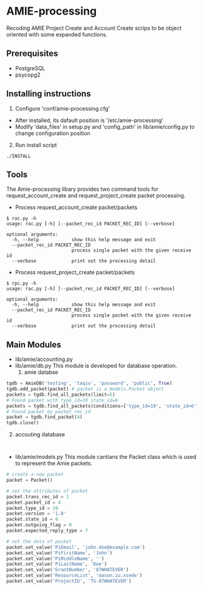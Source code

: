 AMIE-processing
===============

Recoding AMIE Project Create and Account Create scrips to be object oriented with some expanded functions.

## Prerequisites
* PostgreSQL
* psycopg2

## Installing instructions
1. Configure 'conf/amie-processing.cfg'
  * After installed, its dafault position is '/etc/amie-processing'
  * Modify 'data_files' in setup.py and 'config_path' in lib/amie/config.py to change configuration position
2. Run install script

```shell
./INSTALL
```

## Tools 
The Amie-processing libary provides two command tools for request_account_create and request_project_create packet processing.
 
* Process request_account_create packet/packets

```shell
$ rac.py -h
usage: rac.py [-h] [--packet_rec_id PACKET_REC_ID] [--verbose]

optional arguments:
  -h, --help            show this help message and exit
  --packet_rec_id PACKET_REC_ID
                        process single packet with the given receive id
  --verbose             print out the processing detail
```

* Process request_project_create packet/packets

```shell
$ rpc.py -h
usage: rac.py [-h] [--packet_rec_id PACKET_REC_ID] [--verbose]

optional arguments:
  -h, --help            show this help message and exit
  --packet_rec_id PACKET_REC_ID
                        process single packet with the given receive id
  --verbose             print out the processing detail
```

## Main Modules 
* lib/amie/accounting.py
* lib/amie/db.py
This module is developed for database operation.
  1. amie databse

```python
tgdb = AmieDB('testing', 'taqiu', 'password', 'public', True)
tgdb.add_packet(packet) # packet is a models.Packet object
packets = tgdb.find_all_packets(limit=5)
# Found packet with type_id=19 state_id=6
packets = tgdb.find_all_packets(conditions=['type_id=19', 'state_id=6'])
# Found packet by packet_rec_id
packet = tgdb.find_packet(4)
tgdb.close()
```

  2. accouting database

```python



```

* lib/amie/models.py
This module cantians the Packet class which is used to represent the Amie packets.

```python
# create a new packet
packet = Packet()

# set the attributes of packet
packet.trans_rec_id = 1
packet.packet_id = 4  
packet.type_id = 19
packet.version = '1.0'
packet.state_id = 6
packet.outgoing_flag = 0
packet.expected_reply_type = 7

# set the data of packet
packet.set_value('PiEmail', 'john.doe@example.com')
packet.set_value('PiFirstName', 'John')
packet.set_value('PiMiddleName', '')
packet.set_value('PiLastName', 'Doe')
packet.set_value('GrantNumber', '87WHATEVER')
packet.set_value('ResourceList', 'mason.iu.xsede')
packet.set_value('ProjectID', 'TG-87WHATEVER')

```
